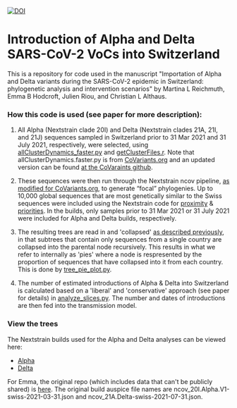 [![DOI](https://zenodo.org/badge/544895836.svg)](https://zenodo.org/badge/latestdoi/544895836)

# Introduction of Alpha and Delta SARS-CoV-2 VoCs into Switzerland

This is a repository for code used in the manuscript "Importation of Alpha and Delta variants during the SARS-CoV-2 epidemic in Switzerland: phylogenetic analysis and intervention scenarios" by Martina L Reichmuth, Emma B Hodcroft, Julien Riou, and Christian L Althaus.

### How this code is used (see paper for more description):

1. All Alpha (Nextstrain clade 20I) and Delta (Nextstrain clades 21A, 21I, and 21J) sequences sampled in Switzerland prior to 31 Mar 2021 and 31 July 2021, respectively, were selected, using [allClusterDynamics_faster.py](scripts/allClusterDynamics_faster.py) and [getClusterFiles.r](scripts/getClusterFiles.r).
Note that allClusterDynamics.faster.py is from [CoVariants.org](https://covariants.org/) and an updated version can be found [at the CoVaraints github](https://github.com/hodcroftlab/covariants/blob/master/scripts/allClusterDynamics_faster.py).

2. These sequences were then run through the Nextstrain ncov pipeline, [as modified for CoVariants.org](https://github.com/emmahodcroft/ncov_2021), to generate “focal” phylogenies. 
Up to 10,000 global sequences that are most genetically similar to the Swiss sequences were included using the Nextstrain code for [proximity](https://github.com/nextstrain/ncov/blob/master/scripts/get_distance_to_focal_set.py) & [priorities](https://github.com/nextstrain/ncov/blob/master/scripts/priorities.py). In the builds, only samples prior to 31 Mar 2021 or 31 July 2021 were included for Alpha and Delta builds, respectively.

3. The resulting trees are read in and 'collapsed' [as described previously](https://www.nature.com/articles/s41586-021-03677-y#Sec8), in that subtrees that contain only sequences from a single country are collapsed into the parental node recursively. This results in what we refer to internally as 'pies' where a node is respresented by the proportion of sequences that have collapsed into it from each country. This is done by [tree_pie_plot.py](scripts/tree_pie_plot.py).

4. The number of estimated introductions of Alpha & Delta into Switzerland is calculated based on a 'liberal' and 'conservative' approach (see paper for details) in [analyze_slices.py](scripts/analyze_slices.py). The number and dates of introductions are then fed into the transmission model.

### View the trees

The Nextstrain builds used for the Alpha and Delta analyses can be viewed here:
- [Alpha](https://nextstrain.org/community/emmahodcroft/Intros-CH-AlphaDelta/Alpha)
- [Delta](https://nextstrain.org/community/emmahodcroft/Intros-CH-AlphaDelta/Delta)

For Emma, the original repo (which includes data that can't be publicly shared) is [here](https://github.com/emmahodcroft/2021_Delta). The original build auspice file names are ncov_20I.Alpha.V1-swiss-2021-03-31.json and ncov_21A.Delta-swiss-2021-07-31.json.
